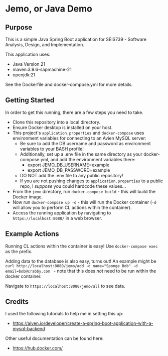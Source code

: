 # Jemo, or Java Demo

## Purpose
This is a simple Java Spring Boot application for SEIS739 - Software Analysis, Design, and Implementation.

This application uses:
* Java Version 21
* maven:3.9.6-sapmachine-21
* openjdk:21

See the Dockerfile and docker-compose.yml for more details.

## Getting Started
In order to get this running, there are a few steps you need to take.
* Clone this repository into a local directory.
* Ensure Docker desktop is installed on your host.
* This project's `application.properties` and `docker-compose` uses environment variables for connecting to an Avien MySQL server:
  * Be sure to add the DB username and password as environment variables to your BASH profile!
  * Additionally, set up a .env file in the same directory as your docker-compose.yml, and add the environment variables there:
    * export JEMO_DB_USERNAME=example
    * export JEMO_DB_PASSWORD=example
  * DO NOT add the .env file to any public repository! 
  * If you are not pushing changes to `application.properties` to a public repo, I _suppose_ you could hardcode these values...
* From the `jemo` directory, run `docker-compose build` - this will build the Docker image.
* Now run `docker-compose up -d` - this will run the Docker container (`-d` will allow you to perform CL actions within the container).
* Access the running application by navigating to `https://localhost:8080/` in a web browser.

## Example Actions
Running CL actions within the container is easy! Use `docker-compose exec` as the prefix.

Adding data to the database is also easy, turns out! An example might be `curl http://localhost:8080/jemo/add -d name="Sponge Bob" -d email=bob@crabby.com
` - note that this does _not_ need to be run within the docker container.

Navigate to `https://localhost:8080/jemo/all` to see data.

## Credits
I used the following tutorials to help me in setting this up:
* https://aiven.io/developer/create-a-spring-boot-application-with-a-mysql-backend

Other useful documentation can be found here:
* https://hub.docker.com/